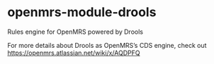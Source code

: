 # openmrs-module-drools

Rules engine for OpenMRS powered by Drools

For more details about Drools as OpenMRS’s CDS engine, check out https://openmrs.atlassian.net/wiki/x/AQDPFQ
